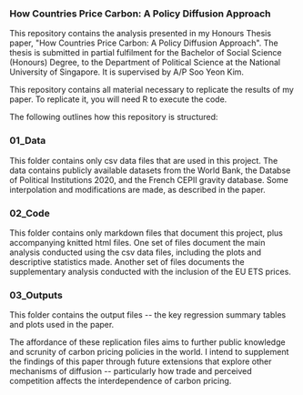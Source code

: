 ### How Countries Price Carbon: A Policy Diffusion Approach

This repository contains the analysis presented in my Honours Thesis paper, "How Countries Price Carbon: A Policy Diffusion Approach". The thesis is submitted in partial fulfilment for the Bachelor of Social Science (Honours) Degree, to the Department of Political Science at the National University of Singapore. It is supervised by A/P Soo Yeon Kim.

This repository contains all material necessary to replicate the results of my paper. To replicate it, you will need R to execute the code. 

The following outlines how this repository is structured:

### 01_Data
This folder contains only csv data files that are used in this project. The data contains publicly available datasets from the World Bank, the Databse of Political Institutions 2020, and the French CEPII gravity database. Some interpolation and modifications are made, as described in the paper. 

### 02_Code
This folder contains only markdown files that document this project, plus accompanying knitted html files. One set of files document the main analysis conducted using the csv data files, including the plots and descriptive statistics made. Another set of files documents the supplementary analysis conducted with the inclusion of the EU ETS prices. 

### 03_Outputs
This folder contains the output files -- the key regression summary tables and plots used in the paper. 

The affordance of these replication files aims to further public knowledge and scrunity of carbon pricing policies in the world. I intend to supplement the findings of this paper through future extensions that explore other mechanisms of diffusion -- particularly how trade and perceived competition affects the interdependence of carbon pricing. 
<!--
**tanjingling/tanjingling** is a ✨ _special_ ✨ repository because its `README.md` (this file) appears on your GitHub profile.

